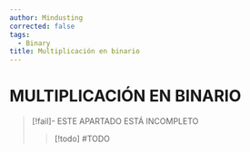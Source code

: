 ```yaml
---
author: Mindusting
corrected: false
tags:
  - Binary
title: Multiplicación en binario
---
```


# MULTIPLICACIÓN EN BINARIO

> [!fail]- ESTE APARTADO ESTÁ INCOMPLETO
> > [!todo] #TODO


